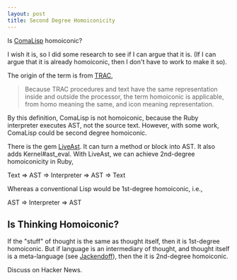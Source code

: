 ```yaml
---
layout: post
title: Second Degree Homoiconicity
---
```


Is [ComaLisp](http://metacircus.com/hacking/2011/09/07/lispy-abuse-of-ruby-syntax.html) homoiconic?

I wish it is, so I did some research to see if I can argue that it is. (If I can
argue that it is already homoiconic, then I don't have to work to make it so).

The origin of the term is from [TRAC](http://en.wikipedia.org/wiki/Homoiconicity),

> Because TRAC procedures and text have the same representation inside and outside the processor, the term homoiconic is applicable, from homo meaning the same, and icon meaning representation.

By this definition, ComaLisp is not homoiconic, because the Ruby interpreter
executes AST, not the source text. However, with some work, ComaLisp could be
second degree homoiconic.

There is the gem [LiveAst](http://liveast.rubyforge.org/). It can turn a method or block into AST. It also adds Kernel#ast_eval. With LiveAst, we can achieve 2nd-degree homoiconicity in Ruby,

Text => AST => Interpreter => AST => Text

Whereas a conventional Lisp would be 1st-degree homoiconic, i.e.,

AST => Interpreter => AST

## Is Thinking Homoiconic?

If the "stuff" of thought is the same as thought itself, then it is 1st-degree
homoiconic. But if language is an intermediary of thought, and thought itself is
a meta-language (see
[Jackendoff](http://www.amazon.com/Foundations-Language-Meaning-Grammar-Evolution/dp/0199264376/ref=sr_1_2?ie=UTF8&qid=1315366216&sr=8-2)),
then the it is 2nd-degree homoiconic.

Discuss on Hacker News.
